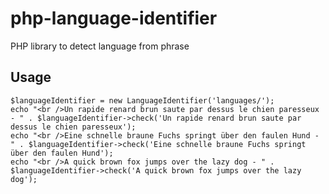 php-language-identifier
=======================

PHP library to detect language from phrase


## Usage
~~~
$languageIdentifier = new LanguageIdentifier('languages/');
echo "<br />Un rapide renard brun saute par dessus le chien paresseux - " . $languageIdentifier->check('Un rapide renard brun saute par dessus le chien paresseux');
echo "<br />Eine schnelle braune Fuchs springt über den faulen Hund - " . $languageIdentifier->check('Eine schnelle braune Fuchs springt über den faulen Hund');
echo "<br />A quick brown fox jumps over the lazy dog - " . $languageIdentifier->check('A quick brown fox jumps over the lazy dog');
~~~
